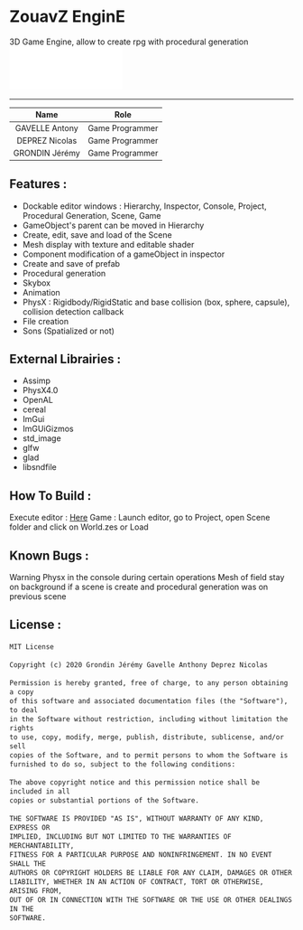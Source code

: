 # ZouavZ EnginE

3D Game Engine, allow to create rpg with procedural generation
![#Isart](Media/ISART-Digital.png)

___

| Name | Role|
|:---:|:---:|
| GAVELLE Antony | Game Programmer
| DEPREZ Nicolas | Game Programmer
| GRONDIN Jérémy | Game Programmer


## Features :
- Dockable editor windows : Hierarchy, Inspector, Console, Project, Procedural Generation, Scene, Game
- GameObject's parent can be moved in Hierarchy
- Create, edit, save and load of the Scene
- Mesh display with texture and editable shader 
- Component modification of a gameObject in inspector
- Create and save of prefab
- Procedural generation
- Skybox
- Animation
- PhysX : Rigidbody/RigidStatic and base collision (box, sphere, capsule), collision detection callback
- File creation
- Sons (Spatialized or not)

## External Librairies : 
- Assimp
- PhysX4.0
- OpenAL
- cereal
- ImGui
- ImGUiGizmos
- std_image
- glfw
- glad
- libsndfile


## How To Build : 
Execute editor : [Here](ZouavZEngine\ZouavZEnginE.exe)
Game : Launch editor, go to Project, open Scene folder and click on World.zes or Load

## Known Bugs :
Warning Physx in the console during certain operations
Mesh of field stay on background if a scene is create and procedural generation was on previous scene

## License :

    MIT License

    Copyright (c) 2020 Grondin Jérémy Gavelle Anthony Deprez Nicolas

    Permission is hereby granted, free of charge, to any person obtaining a copy
    of this software and associated documentation files (the "Software"), to deal
    in the Software without restriction, including without limitation the rights
    to use, copy, modify, merge, publish, distribute, sublicense, and/or sell
    copies of the Software, and to permit persons to whom the Software is
    furnished to do so, subject to the following conditions:

    The above copyright notice and this permission notice shall be included in all
    copies or substantial portions of the Software.

    THE SOFTWARE IS PROVIDED "AS IS", WITHOUT WARRANTY OF ANY KIND, EXPRESS OR
    IMPLIED, INCLUDING BUT NOT LIMITED TO THE WARRANTIES OF MERCHANTABILITY,
    FITNESS FOR A PARTICULAR PURPOSE AND NONINFRINGEMENT. IN NO EVENT SHALL THE
    AUTHORS OR COPYRIGHT HOLDERS BE LIABLE FOR ANY CLAIM, DAMAGES OR OTHER
    LIABILITY, WHETHER IN AN ACTION OF CONTRACT, TORT OR OTHERWISE, ARISING FROM,
    OUT OF OR IN CONNECTION WITH THE SOFTWARE OR THE USE OR OTHER DEALINGS IN THE
    SOFTWARE.